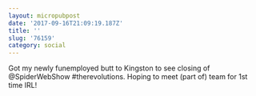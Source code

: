 ```yaml
---
layout: micropubpost
date: '2017-09-16T21:09:19.187Z'
title: ''
slug: '76159'
category: social
---
```

Got my newly funemployed butt to Kingston to see closing of @SpiderWebShow #therevolutions. Hoping to meet (part of) team for 1st time IRL!
